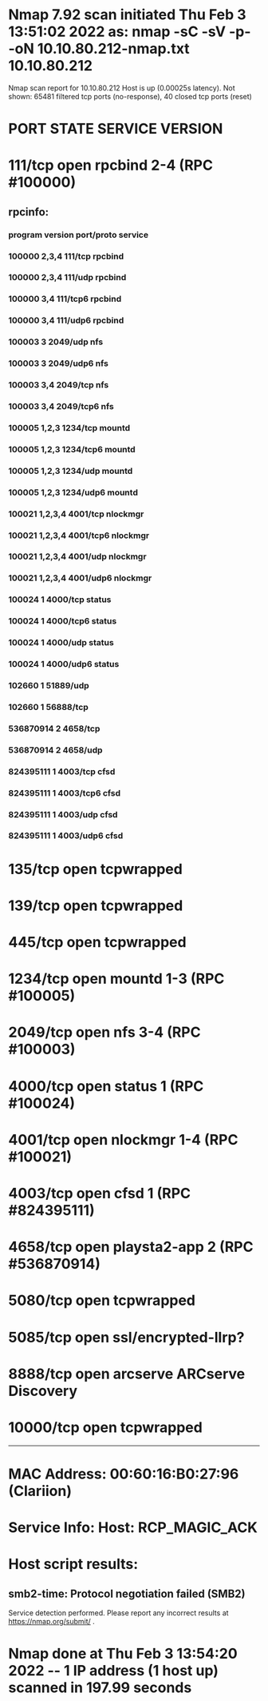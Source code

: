 # Nmap 7.92 scan initiated Thu Feb  3 13:51:02 2022 as: nmap -sC -sV -p- -oN 10.10.80.212-nmap.txt 10.10.80.212
Nmap scan report for 10.10.80.212
Host is up (0.00025s latency).
Not shown: 65481 filtered tcp ports (no-response), 40 closed tcp ports (reset)

# PORT      STATE SERVICE             VERSION
# 111/tcp   open  rpcbind             2-4 (RPC #100000)
## rpcinfo: 
### program version    port/proto  service
### 100000  2,3,4        111/tcp   rpcbind
### 100000  2,3,4        111/udp   rpcbind
### 100000  3,4          111/tcp6  rpcbind
### 100000  3,4          111/udp6  rpcbind
### 100003  3           2049/udp   nfs
### 100003  3           2049/udp6  nfs
### 100003  3,4         2049/tcp   nfs
### 100003  3,4         2049/tcp6  nfs
### 100005  1,2,3       1234/tcp   mountd
### 100005  1,2,3       1234/tcp6  mountd
### 100005  1,2,3       1234/udp   mountd
### 100005  1,2,3       1234/udp6  mountd
### 100021  1,2,3,4     4001/tcp   nlockmgr
### 100021  1,2,3,4     4001/tcp6  nlockmgr
### 100021  1,2,3,4     4001/udp   nlockmgr
### 100021  1,2,3,4     4001/udp6  nlockmgr
### 100024  1           4000/tcp   status
### 100024  1           4000/tcp6  status
### 100024  1           4000/udp   status
### 100024  1           4000/udp6  status
### 102660  1          51889/udp   
### 102660  1          56888/tcp   
### 536870914 2           4658/tcp   
### 536870914 2           4658/udp   
### 824395111 1           4003/tcp   cfsd
### 824395111 1           4003/tcp6  cfsd
### 824395111 1           4003/udp   cfsd
### 824395111 1           4003/udp6  cfsd

# 135/tcp   open  tcpwrapped

# 139/tcp   open  tcpwrapped

# 445/tcp   open  tcpwrapped

# 1234/tcp  open  mountd              1-3 (RPC #100005)

# 2049/tcp  open  nfs                 3-4 (RPC #100003)

# 4000/tcp  open  status              1 (RPC #100024)

# 4001/tcp  open  nlockmgr            1-4 (RPC #100021)

# 4003/tcp  open  cfsd                1 (RPC #824395111)

# 4658/tcp  open  playsta2-app        2 (RPC #536870914)

# 5080/tcp  open  tcpwrapped

# 5085/tcp  open  ssl/encrypted-llrp?

# 8888/tcp  open  arcserve            ARCserve Discovery

# 10000/tcp open  tcpwrapped

------------------------------------------------------------------------

# MAC Address: 00:60:16:B0:27:96 (Clariion)
# Service Info: Host: RCP_MAGIC_ACK

# Host script results:
## smb2-time: Protocol negotiation failed (SMB2)

Service detection performed. Please report any incorrect results at https://nmap.org/submit/ .
# Nmap done at Thu Feb  3 13:54:20 2022 -- 1 IP address (1 host up) scanned in 197.99 seconds